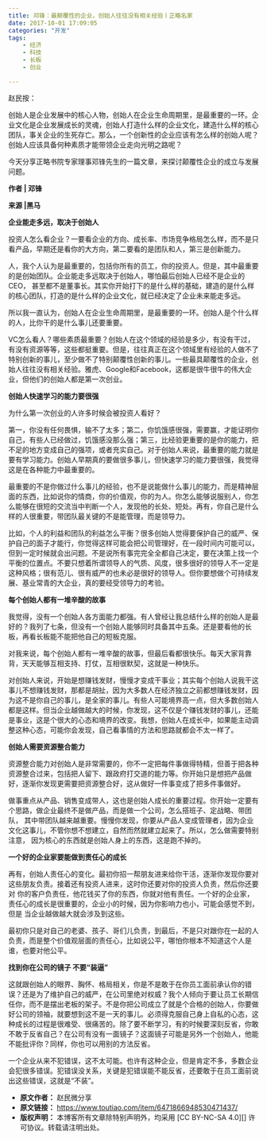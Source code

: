 ```yaml
---
title: 邓锋：最颠覆性的企业，创始人往往没有相关经验丨正略名家
date: 2017-10-01 17:09:05
categories: "开发"
tags:
	- 经济
	- 科技
	- 长板
	- 创业

---
```


赵民按：

创始人是企业发展中的核心人物，创始人在企业生命周期里，是最重要的一环。企业文化是企业发展成长的灵魂，创始人打造什么样的企业文化，建造什么样的核心团队，事关企业的生死存亡。那么，一个创新性的企业应该有怎么样的创始人呢？创始人应该具备何种素质才能带领企业走向光明之路呢？

今天分享正略书院专家理事邓锋先生的一篇文章，来探讨颠覆性企业的成立与发展问题。

**作者 | 邓锋**

**来源 |黑马**

**企业能走多远，取决于创始人**

投资人怎么看企业？一要看企业的方向、成长率、市场竞争格局怎么样，而不是只看产品，早期还是看你的大方向，第二要看的是团队和人，第三是创新能力。

人，我个人认为是最重要的，包括你所有的员工，你的投资人。但是，其中最重要的是创始团队。企业能走多远取决于创始人，哪怕最后创始人已经不是企业的CEO， 甚至都不是董事长。其实你开始打下的是什么样的基础，建造的是什么样的核心团队，打造的是什么样的企业文化，就已经决定了企业未来能走多远。

所以我一直认为，创始人在企业生命周期里，是最重要的一环。创始人是个什么样的人，比你干的是什么事儿还要重要。

VC怎么看人？哪些素质最重要？创始人在这个领域的经验是多少，有没有干过，有没有资源等等，这些都挺重要。但是，往往真正在这个领域里有经验的人做不了特别创新的事儿，至少做不了特别颠覆性创新的事儿。一些最具颠覆性的企业，创始人往往没有相关经验。雅虎、Google和Facebook，这都是很牛很牛的伟大企业，但他们的创始人都是第一次创业。

**创始人快速学习的能力要很强**

为什么第一次创业的人许多时候会被投资人看好？

第一，你没有任何畏惧，输不了太多；第二，你饥饿感很强，需要赢，才能证明你自己，有些人已经做过，饥饿感没那么强；第三，比经验更重要的是你的能力，把不足的地方变成自己的强项，或者充实自己。对于创始人来说，最重要的能力就是要有学习能力。创始人早期真的要做很多事儿，但快速学习的能力要很强，我觉得这是在各种能力中最重要的。

最重要的不是你做过什么事儿的经验，也不是说能做什么事儿的能力，而是精神层面的东西，比如说你的情商，你的价值观，你的为人。你怎么能够说服别人，你怎么能够在很短的交流当中判断一个人，发现他的长处、短处。再有，你自己是什么样的人很重要，带团队最关键的不是能管理，而是领导力。

比如，个人的利益和团队的利益怎么平衡？很多创始人觉得要保护自己的威严、保护自己的面子才能行，你觉得这样可能会把公司管理好，在一段时间内可能可以，但到一定时候就会出问题。不是说所有事完完全全都自己决定，要在决策上找一个平衡的位置点。不要只想着所谓领导人的气质、风度，很多很好的领导人不一定是这种风格；很有范儿、很有威严的也未必是很好的领导人。但你要想做个可持续发展、基业常青的大企业，真的要经受领导力的考验。

**每个创始人都有一堆辛酸的故事**

我觉得，没有一个创始人各方面能力都强。有人曾经让我总结什么样的创始人是最好的？我列了七条，但没有一个创始人能够同时具备其中五条。还是要看他的长板，再看长板能不能把他自己的短板克服。

对我来说，每个创始人都有一堆辛酸的故事，但最后看都很快乐。每天大家背靠背，天天能够互相支持、打仗，互相很默契，这就是一种快乐。

对创始人来说，开始是想赚钱发财，慢慢才变成干事业；其实每个创始人说我干这事儿不想赚钱发财，那都是胡扯，因为大多数人在经济独立之前都想赚钱发财，因为这不是你自己的事儿，是全家的事儿。有些人可能境界高一点，但大多数创始人都是这样。但当企业越做越大的时候，你发现，这不仅是个赚钱发财的事儿，还能是事业，这是个很大的心态和境界的改变。我想，创始人在成长中，如果能主动调整这种心态，可能你会发现，自己看事情的方法和思路就都会不太一样了。

**创始人需要资源整合能力**

资源整合能力对创始人是非常需要的，你不一定把每件事做得特精，但善于把各种资源整合过来，包括把人留下、跟政府打交道的能力等。你开始只是想把产品做好，逐渐你发现更需要把资源整合好，这从做好一件事变成了把多件事做好。

做事重点从产品、销售变成带人，这也是创始人成长的重要过程。你开始一定要有个思路，做企业最终不是做产品，而是做一个公司，怎么搭班子、定战略、带团队， 其中带团队越来越重要。慢慢你发现，你要从产品人变成管理者，因为企业文化这事儿，不管你想不想建立，自然而然就建立起来了。所以，怎么做需要特别注意， 因为核心的东西就是创始人身上的东西，这是跑不掉的。

**一个好的企业家要能做到责任心的成长**

再有，创始人责任心的变化。最初你招一帮朋友进来给你干活，逐渐你发现你要对这些朋友负责。接着还有投资人进来，这时你还要对你的投资人负责，然后你还要对 你的客户负责任，他花钱买了你的东西，你就对他有责任。一个好的企业家，责任心的成长是很重要的，企业小的时候，因为你影响力也小，可能会感觉不到，但是 当企业越做越大就会涉及到这些。

最初你只是对自己的老婆、孩子、哥们儿负责，到最后，不是只对跟你在一起的人负责，而是整个价值观层面的责任心，比如说公平，哪怕你根本不知道这个人是谁，也要对他公平。

**找到你在公司的镜子 不要“装逼”**

这就跟创始人的眼界、胸怀、格局相关，你是不是敢于在你员工面前承认你的错误？还是为了维护自己的威严，在公司里绝对权威？我个人倾向于要让员工长期信任你，而不是摆出老板的架子。不是你把公司成立了就是个合格的创始人，你要做好公司的领袖，就要想到这不是一天的事儿。必须得克服自己身上自私的心态，这种成长的过程是很难受、很痛苦的。除了要不断学习，有的时候要深刻反省，你敢不敢于反省自己？在公司有没有一面镜子？这面镜子可能是另外一个创始人，他能不能批评你？同样，你也可以用别的方法反省。

一个企业从来不犯错误，这不太可能。也许有这种企业，但是肯定不多，多数企业会犯很多错误。犯错误没关系，关键是犯错误能不能反省，还要敢于在员工面前说出这些错误，这就是“不装”。
 *  **原文作者：** 赵民微分享
 *  **原文链接：** https://www.toutiao.com/item/6471866948530471437/
 *  **版权声明：** 本博客所有文章除特别声明外，均采用 [CC BY-NC-SA 4.0][] 许可协议。转载请注明出处。